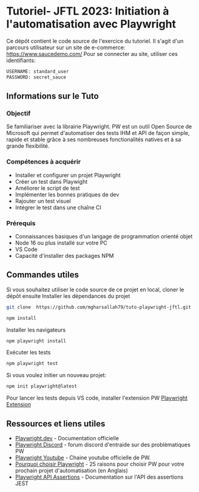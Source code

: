 # Tutoriel- JFTL 2023: Initiation à l'automatisation avec Playwright

Ce dépôt contient le code source de l'exercice du tutoriel. Il s'agit d'un parcours utilisateur sur un site de e-commerce: https://www.saucedemo.com/
Pour se connecter au site, utiliser ces identifiants:

```bash
USERNAME: standard_user
PASSWORD: secret_sauce
```

## Informations sur le Tuto

### Objectif

Se familiariser avec la librairie Playwright. PW est un outil Open Source de Microsoft qui permet d'automatiser des tests IHM et API de façon simple, rapide et stable grâce à ses nombreuses fonctionalités natives et à sa grande flexibilité.

### Compétences à acquérir

- Installer et configurer un projet Playwright
- Créer un test dans Playwight
- Améliorer le script de test
- Implémenter les bonnes pratiques de dev
- Rajouter un test visuel
- Intégrer le test dans une chaîne CI

### Prérequis

- Connaissances basiques d'un langage de programmation orienté objet
- Node 16 ou plus installé sur votre PC
- VS Code
- Capacité d'installer des packages NPM

## Commandes utiles

Si vous souhaitez utiliser le code source de ce projet en local, cloner le dépôt ensuite Installer les dépendances du projet

```bash
git clone  https://github.com/mgharsallah79/tuto-playwright-jftl.git
```

```bash
npm install
```

Installer les navigateurs

```bash
npm playwright install
```

Exécuter les tests

```bash
npm playwright test
```

Si vous voulez initier un nouveau projet:

```bash
npm init playwright@latest
```

Pour lancer les tests depuis VS code, installer l'extension PW
[Playwright Extension](https://marketplace.visualstudio.com/items?itemName=ms-playwright.playwright)

## Ressources et liens utiles

- [Playwright.dev](https://playwright.dev/) - Documentation officielle
- [Playwright Discord](https://aka.ms/playwright/discord) - forum discord d'entraide sur des problèmatiques PW
- [Playwright Youtube](https://www.youtube.com/@Playwrightdev) - Chaine youtube officielle de PW.
- [Pourquoi choisir Playwright](https://marcusfelling.com/blog/2022/25-reasons-to-choose-playwright-as-your-next-web-testing-framework/) - 25 raisons pour choisir PW pour votre prochain projet d'automatisation (en Anglais)
- [Playwright API Assertions](https://jestjs.io/docs/expect) - Documentation sur l'API des assertions JEST
